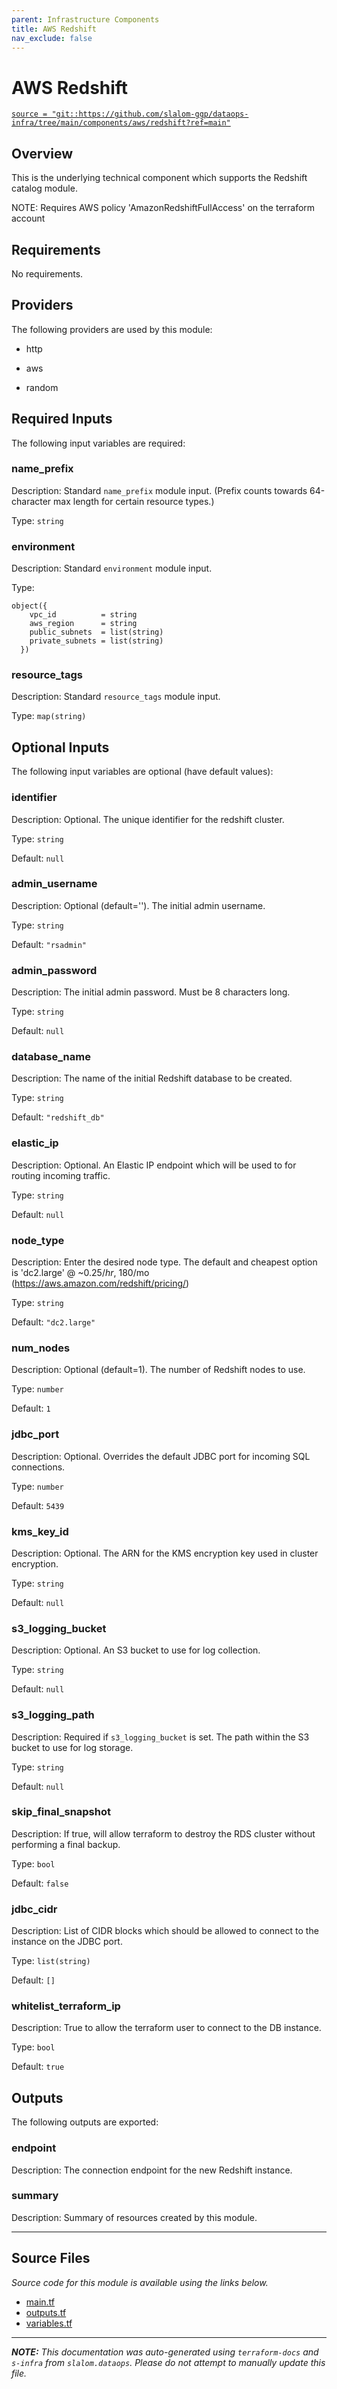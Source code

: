 ```yaml
---
parent: Infrastructure Components
title: AWS Redshift
nav_exclude: false
---
```

# AWS Redshift

[`source = "git::https://github.com/slalom-ggp/dataops-infra/tree/main/components/aws/redshift?ref=main"`](https://github.com/slalom-ggp/dataops-infra/tree/main/components/aws/redshift)

## Overview


This is the underlying technical component which supports the Redshift catalog module.

NOTE: Requires AWS policy 'AmazonRedshiftFullAccess' on the terraform account

## Requirements

No requirements.

## Providers

The following providers are used by this module:

- http

- aws

- random

## Required Inputs

The following input variables are required:

### name\_prefix

Description: Standard `name_prefix` module input. (Prefix counts towards 64-character max length for certain resource types.)

Type: `string`

### environment

Description: Standard `environment` module input.

Type:

```hcl
object({
    vpc_id          = string
    aws_region      = string
    public_subnets  = list(string)
    private_subnets = list(string)
  })
```

### resource\_tags

Description: Standard `resource_tags` module input.

Type: `map(string)`

## Optional Inputs

The following input variables are optional (have default values):

### identifier

Description: Optional. The unique identifier for the redshift cluster.

Type: `string`

Default: `null`

### admin\_username

Description: Optional (default=''). The initial admin username.

Type: `string`

Default: `"rsadmin"`

### admin\_password

Description: The initial admin password. Must be 8 characters long.

Type: `string`

Default: `null`

### database\_name

Description: The name of the initial Redshift database to be created.

Type: `string`

Default: `"redshift_db"`

### elastic\_ip

Description: Optional. An Elastic IP endpoint which will be used to for routing incoming traffic.

Type: `string`

Default: `null`

### node\_type

Description: Enter the desired node type. The default and cheapest option is 'dc2.large' @ ~$0.25/hr, ~$180/mo (https://aws.amazon.com/redshift/pricing/)

Type: `string`

Default: `"dc2.large"`

### num\_nodes

Description: Optional (default=1). The number of Redshift nodes to use.

Type: `number`

Default: `1`

### jdbc\_port

Description: Optional. Overrides the default JDBC port for incoming SQL connections.

Type: `number`

Default: `5439`

### kms\_key\_id

Description: Optional. The ARN for the KMS encryption key used in cluster encryption.

Type: `string`

Default: `null`

### s3\_logging\_bucket

Description: Optional. An S3 bucket to use for log collection.

Type: `string`

Default: `null`

### s3\_logging\_path

Description: Required if `s3_logging_bucket` is set. The path within the S3 bucket to use for log storage.

Type: `string`

Default: `null`

### skip\_final\_snapshot

Description: If true, will allow terraform to destroy the RDS cluster without performing a final backup.

Type: `bool`

Default: `false`

### jdbc\_cidr

Description: List of CIDR blocks which should be allowed to connect to the instance on the JDBC port.

Type: `list(string)`

Default: `[]`

### whitelist\_terraform\_ip

Description: True to allow the terraform user to connect to the DB instance.

Type: `bool`

Default: `true`

## Outputs

The following outputs are exported:

### endpoint

Description: The connection endpoint for the new Redshift instance.

### summary

Description: Summary of resources created by this module.

---------------------

## Source Files

_Source code for this module is available using the links below._

* [main.tf](https://github.com/slalom-ggp/dataops-infra/tree/main//components/aws/redshift/main.tf)
* [outputs.tf](https://github.com/slalom-ggp/dataops-infra/tree/main//components/aws/redshift/outputs.tf)
* [variables.tf](https://github.com/slalom-ggp/dataops-infra/tree/main//components/aws/redshift/variables.tf)

---------------------

_**NOTE:** This documentation was auto-generated using
`terraform-docs` and `s-infra` from `slalom.dataops`.
Please do not attempt to manually update this file._
